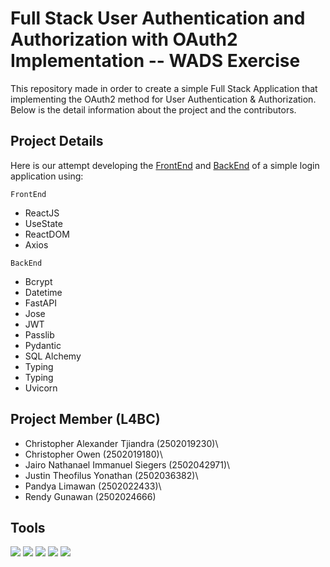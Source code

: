 # Full Stack User Authentication and Authorization with OAuth2 Implementation -- WADS Exercise

This repository made in order to create a simple Full Stack Application that implementing the OAuth2 method for User Authentication & Authorization. Below is the detail information about the project and the contributors.


## Project Details
Here is our attempt developing the [FrontEnd](https://github.com/JugBones/OAuth2Exercise-WADS/tree/main/FrontEnd) and 
[BackEnd](https://github.com/JugBones/OAuth2Exercise-WADS/tree/main/BackEnd) of a simple login application using:

`FrontEnd`
- ReactJS
- UseState
- ReactDOM
- Axios

`BackEnd`
- Bcrypt
- Datetime
- FastAPI
- Jose
- JWT
- Passlib
- Pydantic
- SQL Alchemy
- Typing
- Typing
- Uvicorn

## Project Member (L4BC)
- Christopher Alexander Tjiandra (2502019230)\
- Christopher Owen (2502019180)\
- Jairo Nathanael Immanuel Siegers (2502042971)\
- Justin Theofilus Yonathan (2502036382)\
- Pandya Limawan (2502022433)\
- Rendy Gunawan (2502024666)

## Tools 
![](https://img.shields.io/badge/Tools-Git-informational?style=flat&logo=Git&color=F05032)
![](https://img.shields.io/badge/Tools-GitHub-informational?style=flat&logo=GitHub&color=181717)
![](https://img.shields.io/badge/Tools-Visual-Studio?style=flat&logo=VisualStudioCode&color=0044F9)
![](https://img.shields.io/badge/Code-Python-informational?style=flat&logo=Python&color=FBFF00)
![](https://img.shields.io/badge/Langugae-JS-informational?style=flat&logo=javascript&color=FBFF00)
